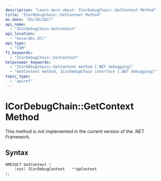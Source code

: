 ```yaml
---
description: "Learn more about: ICorDebugChain::GetContext Method"
title: "ICorDebugChain::GetContext Method"
ms.date: "03/30/2017"
api_name:
  - "ICorDebugChain.GetContext"
api_location:
  - "mscordbi.dll"
api_type:
  - "COM"
f1_keywords:
  - "ICorDebugChain::GetContext"
helpviewer_keywords:
  - "ICorDebugChain::GetContext method [.NET debugging]"
  - "GetContext method, ICorDebugChain interface [.NET debugging]"
topic_type:
  - "apiref"
---
```

# ICorDebugChain::GetContext Method

This method is not implemented in the current version of the .NET Framework.

## Syntax

```cpp
HRESULT GetContext (
    [out] ICorDebugContext   **ppContext
);
```
